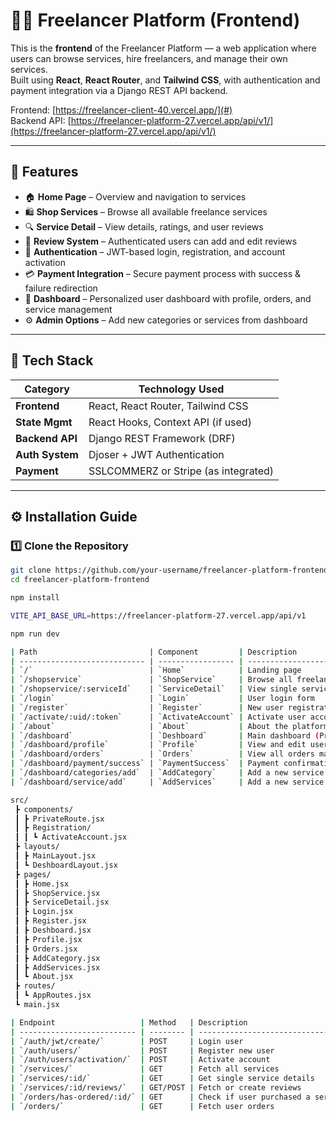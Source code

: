 # 🧑‍💻 Freelancer Platform (Frontend)

This is the **frontend** of the Freelancer Platform — a web application where users can browse services, hire freelancers, and manage their own services.  
Built using **React**, **React Router**, and **Tailwind CSS**, with authentication and payment integration via a Django REST API backend.

Frontend: [https://freelancer-client-40.vercel.app/](#)  
Backend API: [https://freelancer-platform-27.vercel.app/api/v1/](https://freelancer-platform-27.vercel.app/api/v1/)


---

## 🚀 Features

- 🏠 **Home Page** – Overview and navigation to services  
- 🛍️ **Shop Services** – Browse all available freelance services  
- 🔍 **Service Detail** – View details, ratings, and user reviews  
- 💬 **Review System** – Authenticated users can add and edit reviews  
- 🔐 **Authentication** – JWT-based login, registration, and account activation  
- 💳 **Payment Integration** – Secure payment process with success & failure redirection  
- 🧾 **Dashboard** – Personalized user dashboard with profile, orders, and service management  
- ⚙️ **Admin Options** – Add new categories or services from dashboard  

---

## 🧩 Tech Stack

| Category        | Technology Used              |
|-----------------|------------------------------|
| **Frontend**    | React, React Router, Tailwind CSS |
| **State Mgmt**  | React Hooks, Context API (if used) |
| **Backend API** | Django REST Framework (DRF) |
| **Auth System** | Djoser + JWT Authentication |
| **Payment**     | SSLCOMMERZ or Stripe (as integrated) |

---

## ⚙️ Installation Guide

### 1️⃣ Clone the Repository

```bash
git clone https://github.com/your-username/freelancer-platform-frontend.git
cd freelancer-platform-frontend

npm install

VITE_API_BASE_URL=https://freelancer-platform-27.vercel.app/api/v1

npm run dev

| Path                         | Component         | Description                              |
| ---------------------------- | ----------------- | ---------------------------------------- |
| `/`                          | `Home`            | Landing page                             |
| `/shopservice`               | `ShopService`     | Browse all freelance services            |
| `/shopservice/:serviceId`    | `ServiceDetail`   | View single service details with reviews |
| `/login`                     | `Login`           | User login form                          |
| `/register`                  | `Register`        | New user registration                    |
| `/activate/:uid/:token`      | `ActivateAccount` | Activate user account via email          |
| `/about`                     | `About`           | About the platform                       |
| `/dashboard`                 | `Deshboard`       | Main dashboard (Protected)               |
| `/dashboard/profile`         | `Profile`         | View and edit user profile               |
| `/dashboard/orders`          | `Orders`          | View all orders made by the user         |
| `/dashboard/payment/success` | `PaymentSuccess`  | Payment confirmation page                |
| `/dashboard/categories/add`  | `AddCategory`     | Add a new service category               |
| `/dashboard/service/add`     | `AddServices`     | Add a new service                        |

src/
 ┣ components/
 ┃ ┣ PrivateRoute.jsx
 ┃ ┣ Registration/
 ┃ ┃ ┗ ActivateAccount.jsx
 ┣ layouts/
 ┃ ┣ MainLayout.jsx
 ┃ ┗ DeshboardLayout.jsx
 ┣ pages/
 ┃ ┣ Home.jsx
 ┃ ┣ ShopService.jsx
 ┃ ┣ ServiceDetail.jsx
 ┃ ┣ Login.jsx
 ┃ ┣ Register.jsx
 ┃ ┣ Deshboard.jsx
 ┃ ┣ Profile.jsx
 ┃ ┣ Orders.jsx
 ┃ ┣ AddCategory.jsx
 ┃ ┣ AddServices.jsx
 ┃ ┗ About.jsx
 ┣ routes/
 ┃ ┗ AppRoutes.jsx
 ┗ main.jsx

| Endpoint                   | Method   | Description                       |
| -------------------------- | -------- | --------------------------------- |
| `/auth/jwt/create/`        | POST     | Login user                        |
| `/auth/users/`             | POST     | Register new user                 |
| `/auth/users/activation/`  | POST     | Activate account                  |
| `/services/`               | GET      | Fetch all services                |
| `/services/:id/`           | GET      | Get single service details        |
| `/services/:id/reviews/`   | GET/POST | Fetch or create reviews           |
| `/orders/has-ordered/:id/` | GET      | Check if user purchased a service |
| `/orders/`                 | GET      | Fetch user orders                 |
